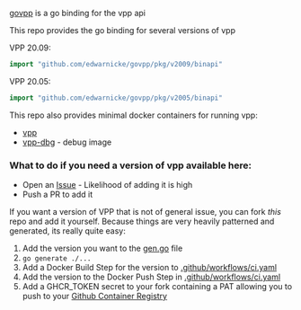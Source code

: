 [govpp](https://github.com/FDio/govpp/blob/master/README.md) is a go binding for the vpp api

This repo provides the go binding for several versions of vpp

VPP 20.09:
```go
import "github.com/edwarnicke/govpp/pkg/v2009/binapi"
```

VPP 20.05:
```go
import "github.com/edwarnicke/govpp/pkg/v2005/binapi"
```
This repo also provides minimal docker containers for running vpp:

- [vpp](https://github.com/users/edwarnicke/packages/container/package/govpp%2Fvpp)
- [vpp-dbg](https://github.com/users/edwarnicke/packages/container/package/govpp%2Fvpp) - debug image

### What to do if you need a version of vpp available here:

- Open an [Issue](https://github.com/edwarnicke/govpp/issues) - Likelihood of adding it is high
- Push a PR to add it

If you want a version of VPP that is not of general issue, you can fork *this* repo and add it yourself.
Because things are very heavily patterned and generated, its really quite easy:

1. Add the version you want to the [gen.go](https://github.com/edwarnicke/govpp/blob/main/gen.go) file
2. ```go generate ./...```
3. Add a Docker Build Step for the version to [.github/workflows/ci.yaml](https://github.com/edwarnicke/govpp/blob/main/.github/workflows/ci.yaml#L46)
4. Add the version to the Docker Push Step in [.github/workflows/ci.yaml](https://github.com/edwarnicke/govpp/blob/main/.github/workflows/ci.yaml#L51)
5. Add a GHCR_TOKEN secret to your fork containing a PAT allowing you to push to your [Github Container Registry](https://docs.github.com/en/free-pro-team@latest/packages/managing-container-images-with-github-container-registry/pushing-and-pulling-docker-images)
